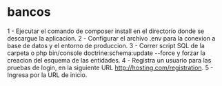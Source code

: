 ﻿# bancos
1 - Ejecutar el comando de composer install en el directorio donde se descargue la aplicacion.
2 - Configurar el archivo .env para la conexion a base de datos y el entorno de produccion.
3 - Correr script SQL de la carpeta o php bin/console doctrine:schema:update --force y forzar la creacion del esquema de las entidades.
4 - Registra un usuario para las pruebas de login, en la siguiente URL http://hosting.com/registration.
5 - Ingresa por la URL de inicio.
